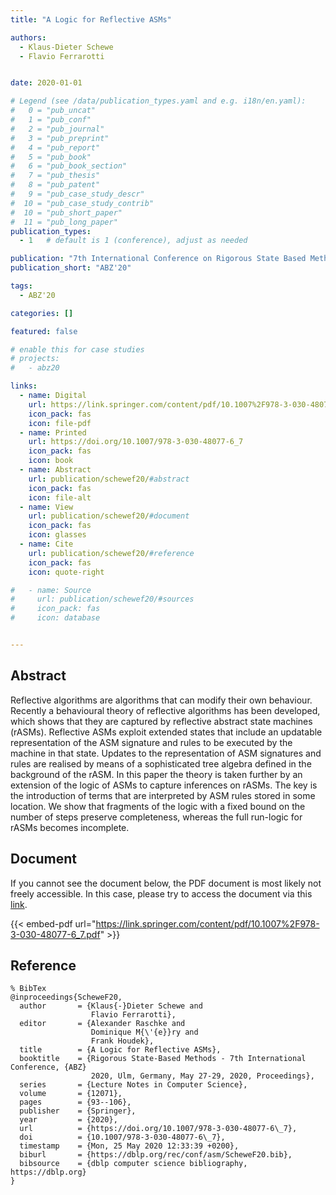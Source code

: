 ```yaml
---
title: "A Logic for Reflective ASMs"

authors:
  - Klaus-Dieter Schewe
  - Flavio Ferrarotti


date: 2020-01-01

# Legend (see /data/publication_types.yaml and e.g. i18n/en.yaml): 
#   0 = "pub_uncat"
#   1 = "pub_conf"
#   2 = "pub_journal"
#   3 = "pub_preprint"
#   4 = "pub_report"
#   5 = "pub_book"
#   6 = "pub_book_section"
#   7 = "pub_thesis"
#   8 = "pub_patent"
#   9 = "pub_case_study_descr"
#  10 = "pub_case_study_contrib"
#  10 = "pub_short_paper"
#  11 = "pub_long_paper"
publication_types:
  - 1   # default is 1 (conference), adjust as needed

publication: "7th International Conference on Rigorous State Based Methods (ABZ'20)"
publication_short: "ABZ'20"

tags:
  - ABZ'20

categories: []

featured: false

# enable this for case studies
# projects:
#   - abz20

links:
  - name: Digital
    url: https://link.springer.com/content/pdf/10.1007%2F978-3-030-48077-6_7.pdf
    icon_pack: fas
    icon: file-pdf
  - name: Printed
    url: https://doi.org/10.1007/978-3-030-48077-6_7
    icon_pack: fas
    icon: book
  - name: Abstract
    url: publication/schewef20/#abstract
    icon_pack: fas
    icon: file-alt
  - name: View
    url: publication/schewef20/#document
    icon_pack: fas
    icon: glasses
  - name: Cite
    url: publication/schewef20/#reference
    icon_pack: fas
    icon: quote-right

#   - name: Source
#     url: publication/schewef20/#sources
#     icon_pack: fas
#     icon: database


---
```


## Abstract

Reflective algorithms are algorithms that can modify their own behaviour. Recently a behavioural theory of reflective algorithms has been developed, which shows that they are captured by reflective abstract state machines (rASMs). Reflective ASMs exploit extended states that include an updatable representation of the ASM signature and rules to be executed by the machine in that state. Updates to the representation of ASM signatures and rules are realised by means of a sophisticated tree algebra defined in the background of the rASM. In this paper the theory is taken further by an extension of the logic of ASMs to capture inferences on rASMs. The key is the introduction of terms that are interpreted by ASM rules stored in some location. We show that fragments of the logic with a fixed bound on the number of steps preserve completeness, whereas the full run-logic for rASMs becomes incomplete.

## Document

If you cannot see the document below, the PDF document is most likely not freely accessible. In this case, please try to access the document via this <a href="https://link.springer.com/content/pdf/10.1007%2F978-3-030-48077-6_7.pdf">link</a>.

{{< embed-pdf url="https://link.springer.com/content/pdf/10.1007%2F978-3-030-48077-6_7.pdf" >}}

## Reference

```
% BibTex
@inproceedings{ScheweF20,
  author       = {Klaus{-}Dieter Schewe and
                  Flavio Ferrarotti},
  editor       = {Alexander Raschke and
                  Dominique M{\'{e}}ry and
                  Frank Houdek},
  title        = {A Logic for Reflective ASMs},
  booktitle    = {Rigorous State-Based Methods - 7th International Conference, {ABZ}
                  2020, Ulm, Germany, May 27-29, 2020, Proceedings},
  series       = {Lecture Notes in Computer Science},
  volume       = {12071},
  pages        = {93--106},
  publisher    = {Springer},
  year         = {2020},
  url          = {https://doi.org/10.1007/978-3-030-48077-6\_7},
  doi          = {10.1007/978-3-030-48077-6\_7},
  timestamp    = {Mon, 25 May 2020 12:33:39 +0200},
  biburl       = {https://dblp.org/rec/conf/asm/ScheweF20.bib},
  bibsource    = {dblp computer science bibliography, https://dblp.org}
}


```

<!-- # add information for case study papers (if available)
## Sources

- **Used formal method:**
  [ASM](/method/asm)
- **Resources and tools:**
  Asmeta

For more information, please contact the <a href ="mailto:silvia.bonfanti@unibg.it;arcaini@nii.ac.jp;angelo.gargantini@unibg.it;scandurra@unibg.it;elvinia.riccobene@unimi.it">authors</a>-->

